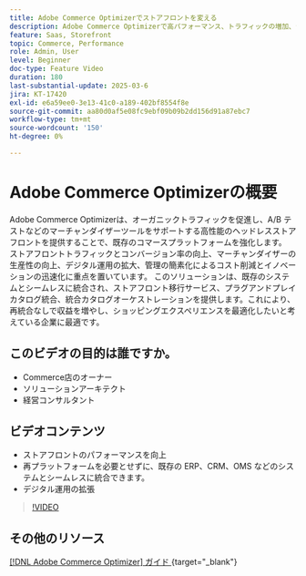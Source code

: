 ```yaml
---
title: Adobe Commerce Optimizerでストアフロントを変える
description: Adobe Commerce Optimizerで高パフォーマンス、トラフィックの増加、シームレスな統合を実現してストアフロントを強化する方法を説明します。
feature: Saas, Storefront
topic: Commerce, Performance
role: Admin, User
level: Beginner
doc-type: Feature Video
duration: 180
last-substantial-update: 2025-03-6
jira: KT-17420
exl-id: e6a59ee0-3e13-41c0-a189-402bf8554f8e
source-git-commit: aa80d0af5e08fc9ebf09b09b2dd156d91a87ebc7
workflow-type: tm+mt
source-wordcount: '150'
ht-degree: 0%

---
```


# Adobe Commerce Optimizerの概要

Adobe Commerce Optimizerは、オーガニックトラフィックを促進し、A/B テストなどのマーチャンダイザーツールをサポートする高性能のヘッドレスストアフロントを提供することで、既存のコマースプラットフォームを強化します。 ストアフロントトラフィックとコンバージョン率の向上、マーチャンダイザーの生産性の向上、デジタル運用の拡大、管理の簡素化によるコスト削減とイノベーションの迅速化に重点を置いています。 このソリューションは、既存のシステムとシームレスに統合され、ストアフロント移行サービス、プラグアンドプレイカタログ統合、統合カタログオーケストレーションを提供します。これにより、再統合なしで収益を増やし、ショッピングエクスペリエンスを最適化したいと考えている企業に最適です。

## このビデオの目的は誰ですか。

* Commerce店のオーナー
* ソリューションアーキテクト
* 経営コンサルタント

## ビデオコンテンツ

* ストアフロントのパフォーマンスを向上
* 再プラットフォームを必要とせずに、既存の ERP、CRM、OMS などのシステムとシームレスに統合できます。
* デジタル運用の拡張

>[!VIDEO](https://video.tv.adobe.com/v/3450226?learn=on)

## その他のリソース

[[!DNL Adobe Commerce Optimizer]  ガイド ](https://experienceleague.adobe.com/en/docs/commerce/optimizer/overview){target="_blank"}

